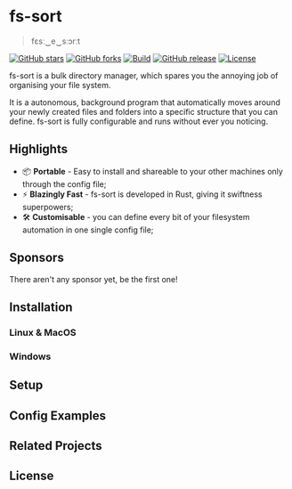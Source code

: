 # fs-sort
> fɛsː‿e‿sːɔrːt

[![GitHub stars](https://img.shields.io/github/stars/lucamazzza/fs-sort?label=Stars&logo=github&style=for-the-badge)](https://github.com/lucamazzza/fs-sort)
[![GitHub forks](https://img.shields.io/github/forks/lucamazzza/fs-sort.svg?label=Forks&logo=github&style=for-the-badge)](https://github.com/lucamazzza/fs-sort)
[![Build](https://img.shields.io/github/actions/workflow/status/lucamazzza/fs-sort/rust.yml?style=for-the-badge)](https://github.com/lucamazzza/fs-sort/actions/workflows/rust.yml)
[![GitHub release](https://img.shields.io/github/v/release/lucamazzza/fs-sort?color=green&label=latest%20release&sort=semver&style=for-the-badge)](https://github.com/lucamazzza/fs-sort/releases/latest)
[![License](https://img.shields.io/badge/License-MIT-purple?style=for-the-badge)](LICENSE)

fs-sort is a bulk directory manager, which spares you the annoying job of organising your file system.

It is a autonomous, background program that automatically moves around your newly created files 
and folders into a specific structure that you can define.
fs-sort is fully configurable and runs without ever you noticing.

## Highlights

* 📦 **Portable** - Easy to install and shareable to your other machines only through the config file;
* ⚡️ **Blazingly Fast** - fs-sort is developed in Rust, giving it swiftness superpowers;
* 🛠️ **Customisable** - you can define every bit of your filesystem automation in one single config file;

## Sponsors

There aren't any sponsor yet, be the first one!

## Installation

### Linux & MacOS

### Windows

## Setup

## Config Examples

## Related Projects

## License

